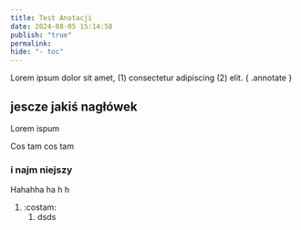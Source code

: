 ```yaml
---
title: Test Anotacji
date: 2024-08-05 15:14:58
publish: "true"
permalink: 
hide: "- toc"
---
```


Lorem ipsum dolor sit amet, (1) consectetur adipiscing (2) elit.
{ .annotate }

## jescze jakiś nagłówek

Lorem ispum 

Cos tam cos tam 

### i najm niejszy 

Hahahha 
ha 
h
h



1. :costam: 
	1. dsds 